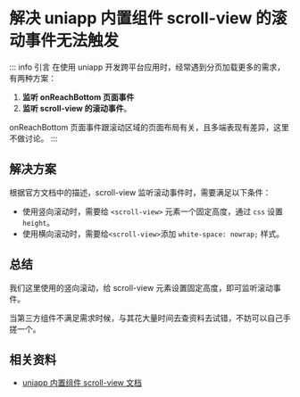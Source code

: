 # 解决 uniapp 内置组件 scroll-view 的滚动事件无法触发
::: info 引言
在使用 uniapp 开发跨平台应用时，经常遇到分页加载更多的需求，有两种方案：
1. **监听 onReachBottom 页面事件**
2. **监听 scroll-view 的滚动事件**。

onReachBottom 页面事件跟滚动区域的页面布局有关，且多端表现有差异，这里不做讨论。
:::

## 解决方案
根据官方文档中的描述，scroll-view 监听滚动事件时，需要满足以下条件：
- 使用竖向滚动时，需要给 `<scroll-view>` 元素一个固定高度，通过 `css` 设置 `height`。
- 使用横向滚动时，需要给`<scroll-view>`添加 `white-space: nowrap;` 样式。



## 总结
我们这里使用的竖向滚动，给 scroll-view 元素设置固定高度，即可监听滚动事件。

当第三方组件不满足需求时候，与其花大量时间去查资料去试错，不妨可以自己手搓一个。



## 相关资料

- [uniapp 内置组件 scroll-view 文档](https://uniapp.dcloud.net.cn/component/scroll-view.html)

